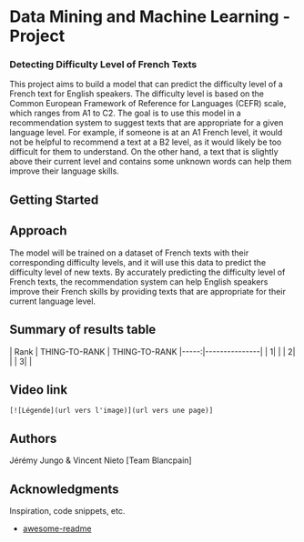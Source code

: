 # Data Mining and Machine Learning - Project
### Detecting Difficulty Level of French Texts
This project aims to build a model that can predict the difficulty level of a French text for English speakers. The difficulty level is based on the Common European Framework of Reference for Languages (CEFR) scale, which ranges from A1 to C2. The goal is to use this model in a recommendation system to suggest texts that are appropriate for a given language level. For example, if someone is at an A1 French level, it would not be helpful to recommend a text at a B2 level, as it would likely be too difficult for them to understand. On the other hand, a text that is slightly above their current level and contains some unknown words can help them improve their language skills. 

## Getting Started

## Approach
The model will be trained on a dataset of French texts with their corresponding difficulty levels, and it will use this data to predict the difficulty level of new texts. By accurately predicting the difficulty level of French texts, the recommendation system can help English speakers improve their French skills by providing texts that are appropriate for their current language level.


## Summary of results table
| Rank | THING-TO-RANK | THING-TO-RANK
|-----:|---------------|
|     1|               |
|     2|               |
|     3|               |

## Video link
	[![Légende](url vers l'image)](url vers une page)]

## Authors
Jérémy Jungo & Vincent Nieto [Team Blancpain]

## Acknowledgments

Inspiration, code snippets, etc.
* [awesome-readme](https://github.com/matiassingers/awesome-readme)
